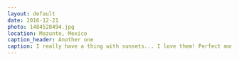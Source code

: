 ```yaml
---
layout: default
date: 2016-12-21
photo: 1484528494.jpg
location: Mazunte, Mexico
caption_header: Another one
caption: I really have a thing with sunsets... I love them! Perfect moment of the day.
---
```

